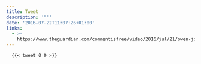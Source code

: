 ```yaml
---
title: Tweet
description: '""'
date: '2016-07-22T11:07:26+01:00'
links:
  - >-
    https://www.theguardian.com/commentisfree/video/2016/jul/21/owen-jones-we-need-to-talk-about-theresa-may-video
---
```


      {{< tweet 0 0 >}}
    

